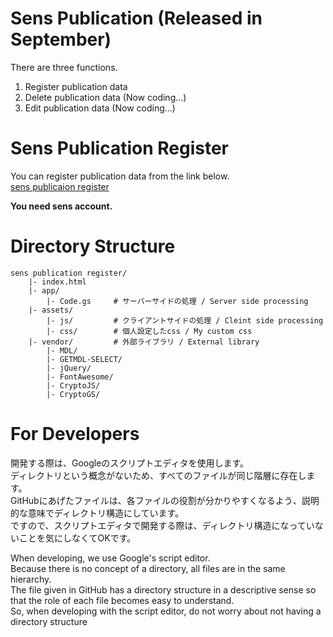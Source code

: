 
# Sens Publication (Released in September)
There are three functions.
1. Register publication data
2. Delete publication data (Now coding...)
3. Edit publication data (Now coding...)

# Sens Publication Register
You can register publication data from the link below.  
[sens publicaion register](https://script.google.com/a/sens.sys.es.osaka-u.ac.jp/macros/s/AKfycbx83bRrCsXBxZspYmc8H4hlQb4uXStNlL8RuuSmR_0yZKsPh9Ak/exec)  

**You need sens account.**

# Directory Structure
```
sens publication register/
    |- index.html  
    |- app/
        |- Code.gs     # サーバーサイドの処理 / Server side processing
    |- assets/
        |- js/         # クライアントサイドの処理 / Cleint side processing
        |- css/        # 個人設定したcss / My custom css
    |- vendor/         # 外部ライブラリ / External library
        |- MDL/  
        |- GETMDL-SELECT/
        |- jQuery/
        |- FontAwesome/
        |- CryptoJS/
        |- CryptoGS/
```

# For Developers
開発する際は、Googleのスクリプトエディタを使用します。  
ディレクトリという概念がないため、すべてのファイルが同じ階層に存在します。  
GitHubにあげたファイルは、各ファイルの役割が分かりやすくなるよう、説明的な意味でディレクトリ構造にしています。  
ですので、スクリプトエディタで開発する際は、ディレクトリ構造になっていないことを気にしなくてOKです。

When developing, we use Google's script editor.  
Because there is no concept of a directory, all files are in the same hierarchy.  
The file given in GitHub has a directory structure in a descriptive sense so that the role of each file becomes easy to understand.  
So, when developing with the script editor, do not worry about not having a directory structure

